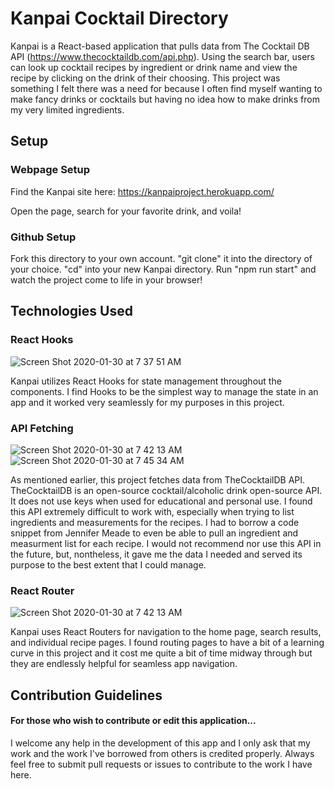 # Kanpai Cocktail Directory

Kanpai is a React-based application that pulls data from The Cocktail DB API (https://www.thecocktaildb.com/api.php). Using the search bar, users can look up cocktail recipes by ingredient or drink name and view the recipe by clicking on the drink of their choosing. This project was something I felt there was a need for because I often find myself wanting to make fancy drinks or cocktails but having no idea how to make drinks from my very limited ingredients.

## Setup

### Webpage Setup

Find the Kanpai site here: https://kanpaiproject.herokuapp.com/

Open the page, search for your favorite drink, and voila!

### Github Setup

Fork this directory to your own account. "git clone" it into the directory of your choice. "cd" into your new Kanpai directory. Run "npm run start" and watch the project come to life in your browser!

## Technologies Used

### React Hooks
![Screen Shot 2020-01-30 at 7 37 51 AM](https://user-images.githubusercontent.com/57779829/73464262-7e534180-4333-11ea-94db-17a19e731a8e.png)

Kanpai utilizes React Hooks for state management throughout the components. I find Hooks to be the simplest way to manage the state in an app and it worked very seamlessly for my purposes in this project. 

### API Fetching
![Screen Shot 2020-01-30 at 7 42 13 AM](https://user-images.githubusercontent.com/57779829/73464624-12250d80-4334-11ea-8a00-fb30508ce01f.png)
![Screen Shot 2020-01-30 at 7 45 34 AM](https://user-images.githubusercontent.com/57779829/73464950-82339380-4334-11ea-8971-3640c192d8e9.png)

As mentioned earlier, this project fetches data from TheCocktailDB API. TheCocktailDB is an open-source cocktail/alcoholic drink open-source API. It does not use keys when used for educational and personal use. I found this API extremely difficult to work with, especially when trying to list ingredients and measurements for the recipes. I had to borrow a code snippet from Jennifer Meade to even be able to pull an ingredient and measurment list for each recipe. I would not recommend nor use this API in the future, but, nontheless, it gave me the data I needed and served its purpose to the best extent that I could manage.

### React Router

![Screen Shot 2020-01-30 at 7 42 13 AM](https://user-images.githubusercontent.com/57779829/73465524-5bc22800-4335-11ea-9a46-c63154bdfa7d.png)

Kanpai uses React Routers for navigation to the home page, search results, and individual recipe pages. I found routing pages to have a bit of a learning curve in this project and it cost me quite a bit of time midway through but they are endlessly helpful for seamless app navigation. 

## Contribution Guidelines

#### For those who wish to contribute or edit this application...

I welcome any help in the development of this app and I only ask that my work and the work I've borrowed from others is credited properly. Always feel free to submit pull requests or issues to contribute to the work I have here. 
